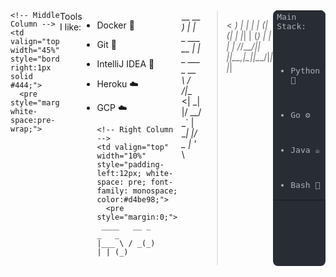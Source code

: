 <div style="display: flex; justify-content: center;">
  <table width="100%" cellspacing="0" cellpadding="10" style="max-width: 900px; background:#282c34; border-radius:8px; color:#abb2bf; font-family:monospace;">
    <tr>
      <!-- Left Column -->
      <td valign="top" width="45%" style="border-right:1px solid #444;">
        <pre style="margin:0; white-space:pre-wrap;">
Main Stack:

- Python 🐍
- Go ⚙️
- Java ☕
- Bash 🔧
        </pre>
      </td>

      <!-- Middle Column -->
      <td valign="top" width="45%" style="border-right:1px solid #444;">
        <pre style="margin:0; white-space:pre-wrap;">
Tools I like:

- Docker 🐳
- Git 🧬
- IntelliJ IDEA 🧠
- Heroku ☁️
- GCP ☁️
        </pre>
      </td>

      <!-- Right Column -->
      <td valign="top" width="10%" style="padding-left:12px; white-space: pre; font-family: monospace; color:#d4be98;">
        <pre style="margin:0;">
       ____   __ _           _   _             
      |___ \ / _(_)         | | (_)            
 __  __ __) | |_ _  ___ __ _| |_ _  ___  _ __  
 \ \/ /|__ <|  _| |/ __/ _` | __| |/ _ \| '_ \ 
  >  < ___) | | | | (_| (_| | |_| | (_) | | | |
 /_/\_\____/|_| |_|\___\__,_|\__|_|\___/|_| |_|                         
        </pre>
      </td>
    </tr>
  </table>
</div>
